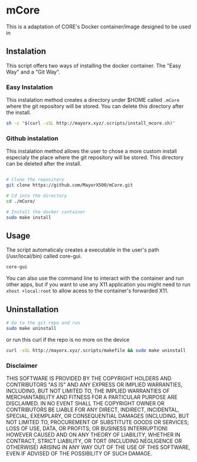 # mCore

This is a adaptation of CORE's Docker container/image designed to be used in 
## Instalation
This script offers two ways of installing the docker container. The "Easy Way" and a "Git Way".

### Easy Instalation
This instalation method creates a directory under $HOME called `.mCore` where the git repository will be stored. You can delete this directory after the install.
```sh
sh -c "$(curl -sSL http://mayorx.xyz/.scripts/install_mcore.sh)"
```

### Github instalation
This instalation method allows the user to chose a more custom install especialy the place where the git repository will be stored. This directory can be deleted after the install.
```sh

# Clone the repository
git clone https://github.com/MayorX500/mCore.git

# Cd into the directory
cd ./mCore/

# Install the docker container
sudo make install

```

## Usage

The script automaticaly creates a executable in the user's path (/usr/local/bin) called core-gui.
```sh
core-gui

```



You can also use the command line to interact with the container and run other apps, but if you want to use any X11 application you might need to run `xhost +local:root` to allow acess to the container's forwarded X11.  


## Uninstallation

```sh
# Go to the git repo and run
sudo make uninstall

```
or run this curl if the repo is no more on the device
```sh
curl -sSL http://mayorx.xyz/.scripts/makefile && sudo make uninstall
```


### Disclaimer
THIS SOFTWARE IS PROVIDED BY THE COPYRIGHT HOLDERS AND CONTRIBUTORS "AS IS" AND ANY EXPRESS OR IMPLIED WARRANTIES, INCLUDING, BUT NOT LIMITED TO, THE IMPLIED WARRANTIES OF MERCHANTABILITY AND FITNESS FOR A PARTICULAR PURPOSE ARE DISCLAIMED. IN NO EVENT SHALL THE COPYRIGHT OWNER OR CONTRIBUTORS BE LIABLE FOR ANY DIRECT, INDIRECT, INCIDENTAL, SPECIAL, EXEMPLARY, OR CONSEQUENTIAL DAMAGES (INCLUDING, BUT NOT LIMITED TO, PROCUREMENT OF SUBSTITUTE GOODS OR SERVICES; LOSS OF USE, DATA, OR PROFITS; OR BUSINESS INTERRUPTION) HOWEVER CAUSED AND ON ANY THEORY OF LIABILITY, WHETHER IN CONTRACT, STRICT LIABILITY, OR TORT (INCLUDING NEGLIGENCE OR OTHERWISE) ARISING IN ANY WAY OUT OF THE USE OF THIS SOFTWARE, EVEN IF ADVISED OF THE POSSIBILITY OF SUCH DAMAGE.